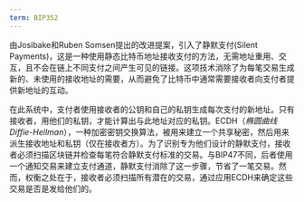```yaml
---
term: BIP352
---
```


由Josibake和Ruben Somsen提出的改进提案，引入了静默支付(Silent Payments)，这是一种使用静态比特币地址接收支付的方法，无需地址重用、交互，且不会在链上不同支付之间产生可见的链接。这项技术消除了为每笔交易生成新的、未使用的接收地址的需要，从而避免了比特币中通常需要接收者向支付者提供新地址的互动。

在此系统中，支付者使用接收者的公钥和自己的私钥生成每次支付的新地址。只有接收者，用他们的私钥，才能计算出与此地址对应的私钥。ECDH（*椭圆曲线Diffie-Hellman*），一种加密密钥交换算法，被用来建立一个共享秘密，然后用来派生接收地址和私钥（仅在接收者方）。为了识别专为他们设计的静默支付，接收者必须扫描区块链并检查每笔符合静默支付标准的交易。与BIP47不同，后者使用一个通知交易来建立支付通道，静默支付消除了这一步骤，节省了一笔交易。然而，权衡之处在于，接收者必须扫描所有潜在的交易，通过应用ECDH来确定这些交易是否是发给他们的。